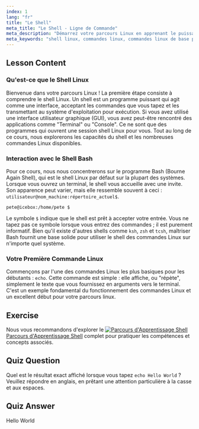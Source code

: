 ```yaml
---
index: 1
lang: "fr"
title: "Le Shell"
meta_title: "Le Shell - Ligne de Commande"
meta_description: "Démarrez votre parcours Linux en apprenant le puissant shell Linux. Cette leçon présente la ligne de commande, le shell Bash et des commandes Linux de base pour débutants, comme 'echo'."
meta_keywords: "shell linux, commandes linux, commandes linux de base pour débutants, parcours linux, shell bash, ligne de commande, shell commandes linux, commande echo"
---
```


## Lesson Content

### Qu'est-ce que le Shell Linux

Bienvenue dans votre parcours Linux ! La première étape consiste à comprendre le shell Linux. Un shell est un programme puissant qui agit comme une interface, acceptant les commandes que vous tapez et les transmettant au système d'exploitation pour exécution. Si vous avez utilisé une interface utilisateur graphique (GUI), vous avez peut-être rencontré des applications comme "Terminal" ou "Console". Ce ne sont que des programmes qui ouvrent une session shell Linux pour vous. Tout au long de ce cours, nous explorerons les capacités du shell et les nombreuses commandes Linux disponibles.

### Interaction avec le Shell Bash

Pour ce cours, nous nous concentrerons sur le programme Bash (Bourne Again Shell), qui est le shell Linux par défaut sur la plupart des systèmes. Lorsque vous ouvrez un terminal, le shell vous accueille avec une invite. Son apparence peut varier, mais elle ressemble souvent à ceci : `utilisateur@nom_machine:répertoire_actuel$`.

```plaintext
pete@icebox:/home/pete $
```

Le symbole `$` indique que le shell est prêt à accepter votre entrée. Vous ne tapez pas ce symbole lorsque vous entrez des commandes ; il est purement informatif. Bien qu'il existe d'autres shells comme `ksh`, `zsh` et `tcsh`, maîtriser Bash fournit une base solide pour utiliser le shell des commandes Linux sur n'importe quel système.

### Votre Première Commande Linux

Commençons par l'une des commandes Linux les plus basiques pour les débutants : `echo`. Cette commande est simple : elle affiche, ou "répète", simplement le texte que vous fournissez en arguments vers le terminal. C'est un exemple fondamental du fonctionnement des commandes Linux et un excellent début pour votre parcours linux.

## Exercise

Nous vous recommandons d'explorer le [![Parcours d'Apprentissage Shell](https://labex.io/_ipx/f_webp&q_100&s_20x20/https://file.labex.io/path/FaVTnI4iqZP0.png)Parcours d'Apprentissage Shell](https://labex.io/fr/learn/shell) complet pour pratiquer les compétences et concepts associés.

## Quiz Question

Quel est le résultat exact affiché lorsque vous tapez `echo Hello World` ? Veuillez répondre en anglais, en prêtant une attention particulière à la casse et aux espaces.

## Quiz Answer

Hello World
